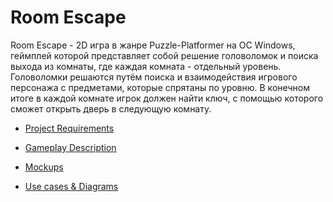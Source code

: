 # Room Escape

Room Escape - 2D игра в жанре Puzzle-Platformer на ОС Windows, геймплей которой представляет собой решение головоломок и поиска выхода из комнаты, где каждая комната - отдельный уровень. Головоломки решаются путём поиска и взаимодействия игрового персонажа с предметами, которые спрятаны по уровню. В конечном итоге в каждой комнате игрок должен найти ключ, с помощью которого сможет открыть дверь в следующую комнату.

* [Project Requirements](https://github.com/BogaDev/RoomEscape/blob/master/docs/ProjectRequirements.md)

* [Gameplay Description](https://github.com/BogaDev/RoomEscape/blob/master/docs/GameplayDescription.md)

* [Mockups](https://github.com/BogaDev/RoomEscape/tree/master/docs/mockups)

* [Use cases & Diagrams](https://github.com/BogaDev/RoomEscape/tree/master/docs/Use%20cases%20%26%20Diagrams)


